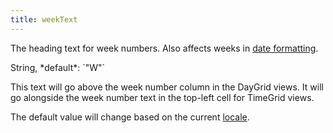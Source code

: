 ```yaml
---
title: weekText
---
```


The heading text for week numbers. Also affects weeks in [date formatting](date-formatting).

<div class='spec' markdown='1'>
String, *default*: `"W"`
</div>

This text will go above the week number column in the DayGrid views. It will go alongside the week number text in the top-left cell for TimeGrid views.

The default value will change based on the current [locale](locale).
